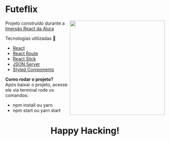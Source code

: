 <h1 align="left">Futeflix</h1>

<img align="right" width="300px" src="https://camo.githubusercontent.com/9a1acc0a972036a169cfb714fb91821e9d99d350/68747470733a2f2f7777772e616c7572612e636f6d2e62722f6173736574732f696d672f696d6572736f65732f72656163742f696d657273616f2d72656163742d6c6f676f2e313539343034343134322e737667">

Projeto construido durante a <a href="https://www.alura.com.br/imersao-react/" target="_blank">Imersão React da Alura</a>

Tecnologias utilizadas 🚀

- <a href="https://reactjs.org/" target="_blank">React</a>
- <a href="https://reactrouter.com/">React Route</a>
- <a href="https://react-slick.neostack.com/" target="_blank">React Slick</a>
- <a href="https://github.com/typicode/json-server" target="_blank">JSON Server</a>
- <a href="https://styled-components.com/" target="_blank">Styled Components</a>

<strong>Como rodar o projeto?</strong><br>
Após baixar o projeto, acesse ele via terminal rode os comandos:

- npm install ou yarn <br>
- npm start ou yarn start

<h1 align='center'>Happy Hacking!<h1>
